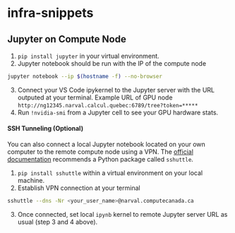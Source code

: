 # infra-snippets
 
## Jupyter on Compute Node

1. `pip install jupyter` in your virtual environment.
2. Jupyter notebook should be run with the IP of the compute node 
```bash
jupyter notebook --ip $(hostname -f) --no-browser
```
3. Connect your VS Code ipykernel to the Jupyter server with the URL outputed at your terminal. Example URL of GPU node
`http://ng12345.narval.calcul.quebec:6789/tree?token=*****` 
4. Run `!nvidia-smi` from a Jupyter cell to see your GPU hardware stats.


#### SSH Tunneling (Optional)
You can also connect a local Jupyter notebook located on your own computer to the remote compute node using a VPN. The [official documentation](https://docs.alliancecan.ca/wiki/JupyterNotebook) recommends a Python package called `sshuttle`.

1. `pip install sshuttle` within a virtual environment on your local machine.
2. Establish VPN connection at your terminal 
```bash
sshuttle --dns -Nr <your_user_name>@narval.computecanada.ca
```
3. Once connected, set local `ipynb` kernel to remote Jupyter server URL as usual (step 3 and 4 above).